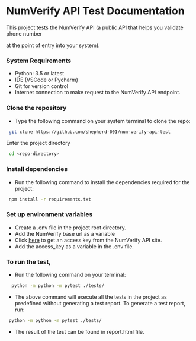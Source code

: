 # NumVerify API Test Documentation

This project tests the NumVerify API (a public API that helps you validate phone number

at the point of entry into your system).   

### System Requirements
  - Python: 3.5 or latest
  - IDE (VSCode or Pycharm)
  - Git for version control
  - Internet connection to make request to the NumVerify API endpoint.
  
### Clone the repository
  - Type the following command on your system terminal to clone the repo:
  ```bash
   git clone https://github.com/shepherd-001/num-verify-api-test
  ```
Enter the project directory
  ```bash
   cd <repo-directory>
  ```
  
### Install dependencies
  - Run the following command to install the dependencies required for the project:
  ```bash
   npm install -r requirements.txt
  ```
  
### Set up environment variables
  - Create a .env file in the project root directory.
  - Add the NumVerify base url as a variable
  - Click [here](https://numverify.com/) to get an access key from the NumVerify API site.
  - Add the access_key as a variable in the .env file. 
  
### To run the test,
  - Run the following command on your terminal: 
  ```bash
    python -m python -m pytest ./tests/
  ```
  - The above command will execute all the tests in the project as predefined without 
generating a test report. To generate a test report, run: 
  ```bash
   python -m python -m pytest ./tests/
  ```
  - The result of the test can be found in report.html file.
